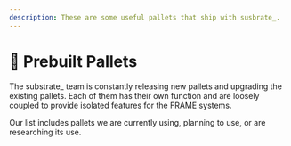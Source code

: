 ```yaml
---
description: These are some useful pallets that ship with susbrate_.
---
```


# 🍇 Prebuilt Pallets

The substrate\_ team is constantly releasing new pallets and upgrading the existing pallets. Each of them has their own function and are loosely coupled to provide isolated features for the FRAME systems.&#x20;

Our list includes pallets we are currently using, planning to use, or are researching its use.
